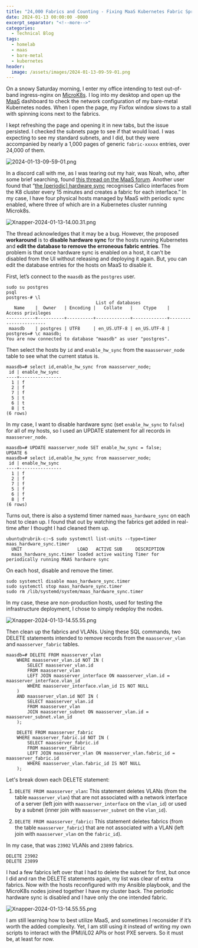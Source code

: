 ```yaml
---
title: "24,000 Fabrics and Counting - Fixing MaaS Kubernetes Fabric Sprawl"
date: 2024-01-13 00:00:00 -0000
excerpt_separator: "<!--more-->"
categories:
  - Technical Blog
tags:
  - homelab
  - maas
  - bare-metal
  - kubernetes
header:
  image: /assets/images/2024-01-13-09-59-01.png
---
```


On a snowy Saturday morning, I enter my office intending to test out-of-band ingress-nginx on [MicroK8s](https://microk8s.io/). I log into my desktop and open up the [MaaS](https://maas.io/) dashboard to check the network configuration of my bare-metal Kubernetes nodes. When I open the page, my Fixfox window slows to a stall with spinning icons next to the fabrics.

I kept refreshing the page and opening it in new tabs, but the issue persisted. I checked the subnets page to see if that would load. I was expecting to see my standard subnets, and I did, but they were accompanied by nearly a 1,000 pages of generic `fabric-xxxxx` entries, over 24,000 of them.

![2024-01-13-09-59-01.png](/assets/images/2024-01-13-09-59-01.png)

In a discord call with me, as I was tearing out my hair, was Noah, who, after some brief searching, found [this thread on the MaaS forum](https://discourse.maas.io/t/maas-3-2-9-creates-calico-interfaces-80-000-fabrics/7625/6). Another user found that “[the [periodic] hardware sync](https://maas.io/docs/machines#heading--about-updating-hardware) recognises Calico interfaces from the K8 cluster every 15 minutes and creates a fabric for each interface.” In my case, I have four physical hosts managed by MaaS with periodic sync enabled, where three of which are in a Kubernetes cluster running Microk8s.

![Xnapper-2024-01-13-14.00.31.png](/assets/images/Xnapper-2024-01-13-14.00.31.png)

The thread acknowledges that it may be a bug. However, the proposed **workaround** is to **disable hardware sync** for the hosts running Kubernetes and **edit the database to remove the erroneous fabric entries**. The problem is that once hardware sync is enabled on a host, it can’t be disabled from the UI without releasing and deploying it again. But, you can edit the database entries for the hosts on MaaS to disable it.

First, let’s connect to the `maasdb` as the `postgres` user.

```
sudo su postgres
psql
postgres-# \l
                                  List of databases
   Name    |  Owner   | Encoding |   Collate   |    Ctype    |   Access privileges   
-----------+----------+----------+-------------+-------------+-----------------------
 maasdb    | postgres | UTF8     | en_US.UTF-8 | en_US.UTF-8 |
postgres=# \c maasdb;
You are now connected to database "maasdb" as user "postgres".
```

Then select the hosts by `id` and `enable_hw_sync` from the `maasserver_node` table to see what the current status is.

```
maasdb=# select id,enable_hw_sync from maasserver_node;
 id | enable_hw_sync 
----+----------------
  1 | f
  2 | f
  7 | f
  5 | t
  6 | t
  8 | t
(6 rows)
```

In my case, I want to disable hardware sync (set `enable_hw_sync` to `false`) for all of my hosts, so I used an UPDATE statement for all records in `maasserver_node`.

```
maasdb=# UPDATE maasserver_node SET enable_hw_sync = false;
UPDATE 6
maasdb=# select id,enable_hw_sync from maasserver_node;
 id | enable_hw_sync 
----+----------------
  1 | f
  2 | f
  7 | f
  5 | f
  6 | f
  8 | f
(6 rows)
```

Turns out, there is also a systemd timer named `maas_hardware_sync` on each host to clean up. I found that out by watching the fabrics get added in real-time after I thought I had cleaned them up.

```
ubuntu@rubrik-c:~$ sudo systemctl list-units --type=timer maas_hardware_sync.timer
  UNIT                     LOAD   ACTIVE SUB     DESCRIPTION                                      
  maas_hardware_sync.timer loaded active waiting Timer for periodically running MAAS hardware sync
```

On each host, disable and remove the timer.

```
sudo systemctl disable maas_hardware_sync.timer
sudo systemctl stop maas_hardware_sync.timer
sudo rm /lib/systemd/system/maas_hardware_sync.timer
```

In my case, these are non-production hosts, used for testing the infrastructure deployment, I chose to simply redeploy the nodes.

![Xnapper-2024-01-13-14.55.55.png](/assets/images/Xnapper-2024-01-13-14.55.55.png)

Then clean up the fabrics and VLANs. Using these SQL commands, two DELETE statements intended to remove records from the `maasserver_vlan` and `maasserver_fabric` tables.

```
maasdb=# DELETE FROM maasserver_vlan
	WHERE maasserver_vlan.id NOT IN (
	    SELECT maasserver_vlan.id 
	    FROM maasserver_vlan
	    LEFT JOIN maasserver_interface ON maasserver_vlan.id = maasserver_interface.vlan_id
	    WHERE maasserver_interface.vlan_id IS NOT NULL  
	)
	AND maasserver_vlan.id NOT IN (
	    SELECT maasserver_vlan.id 
	    FROM maasserver_vlan
	    JOIN maasserver_subnet ON maasserver_vlan.id = maasserver_subnet.vlan_id
	);

	DELETE FROM maasserver_fabric
	WHERE maasserver_fabric.id NOT IN (
	    SELECT maasserver_fabric.id 
	    FROM maasserver_fabric
	    LEFT JOIN maasserver_vlan ON maasserver_vlan.fabric_id = maasserver_fabric.id
	    WHERE maasserver_vlan.fabric_id IS NOT NULL
	);
```

Let's break down each DELETE statement:

1. `DELETE FROM maasserver_vlan`**:** This statement deletes VLANs (from the table `maasserver_vlan`) that are not associated with a network interface of a server (left join with `maasserver_interface` on the `vlan_id`) or used by a subnet (inner join with `maasserver_subnet` on the `vlan_id`).

2. `DELETE FROM maasserver_fabric`**:** This statement deletes fabrics (from the table `maasserver_fabric`) that are not associated with a VLAN (left join with `maasserver_vlan` on the `fabric_id`).

In my case, that was `23902` VLANs and `23899` fabrics.

```
DELETE 23902
DELETE 23899
```

I had a few fabrics left over that I had to delete the subnet for first, but once I did and ran the DELETE statements again, my list was clear of extra fabrics. Now with the hosts reconfigured with my Ansible playbook, and the MicroK8s nodes joined together I have my cluster back. The periodic hardware sync is disabled and I have only the one intended fabric.

![Xnapper-2024-01-13-14.55.55.png](/assets/images/2024-01-13-16-55-08.png)

I am still learning how to best utilize MaaS, and sometimes I reconsider if it’s worth the added complexity. Yet, I am still using it instead of writing my own scripts to interact with the IPMI/iL02 APIs or host PXE servers. So it must be, at least for now.